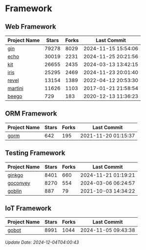 # Framework

## Web Framework
| Project Name | Stars | Forks | Last Commit |
| ------------ | ----- | ----- | ----------- |
| [gin](https://github.com/gin-gonic/gin) | 79278 | 8029 | 2024-11-15 15:54:06 |
| [echo](https://github.com/labstack/echo) | 30019 | 2231 | 2024-11-25 20:21:56 |
| [kit](https://github.com/go-kit/kit) | 26655 | 2435 | 2024-03-13 13:42:15 |
| [iris](https://github.com/kataras/iris) | 25295 | 2469 | 2024-11-23 20:01:40 |
| [revel](https://github.com/revel/revel) | 13154 | 1389 | 2022-04-12 20:53:30 |
| [martini](https://github.com/go-martini/martini) | 11626 | 1103 | 2017-01-21 21:58:54 |
| [beego](https://github.com/astaxie/beego) | 729 | 183 | 2020-12-13 11:36:23 |

## ORM Framework
| Project Name | Stars | Forks | Last Commit |
| ------------ | ----- | ----- | ----------- |
| [gorm](https://github.com/jinzhu/gorm) | 642 | 195 | 2021-11-20 01:15:37 |

## Testing Framework
| Project Name | Stars | Forks | Last Commit |
| ------------ | ----- | ----- | ----------- |
| [ginkgo](https://github.com/onsi/ginkgo) | 8401 | 660 | 2024-11-21 01:19:21 |
| [goconvey](https://github.com/smartystreets/goconvey) | 8270 | 554 | 2024-03-06 06:24:57 |
| [goblin](https://github.com/franela/goblin) | 887 | 79 | 2021-10-03 14:34:22 |

## IoT Framework
| Project Name | Stars | Forks | Last Commit |
| ------------ | ----- | ----- | ----------- |
| [gobot](https://github.com/hybridgroup/gobot) | 8991 | 1044 | 2024-11-05 09:43:38 |

*Update Date: 2024-12-04T04:00:43*